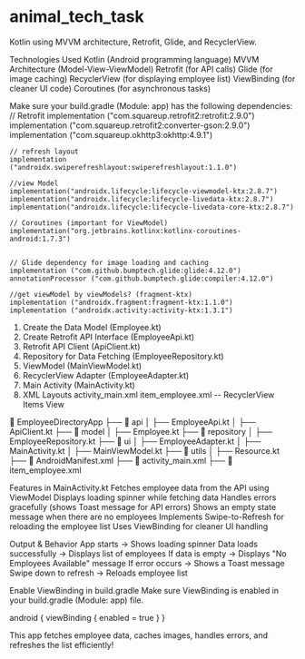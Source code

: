 # animal_tech_task

Kotlin using MVVM architecture, Retrofit, Glide, and RecyclerView.

Technologies Used
Kotlin (Android programming language)
MVVM Architecture (Model-View-ViewModel)
Retrofit (for API calls)
Glide (for image caching)
RecyclerView (for displaying employee list)
ViewBinding (for cleaner UI code)
Coroutines (for asynchronous tasks)

Make sure your build.gradle (Module: app) has the following dependencies:
 // Retrofit
    implementation ("com.squareup.retrofit2:retrofit:2.9.0")
    implementation ("com.squareup.retrofit2:converter-gson:2.9.0")
    implementation ("com.squareup.okhttp3:okhttp:4.9.1")

    // refresh layout
    implementation ("androidx.swiperefreshlayout:swiperefreshlayout:1.1.0")

    //view Model
    implementation("androidx.lifecycle:lifecycle-viewmodel-ktx:2.8.7")
    implementation("androidx.lifecycle:lifecycle-livedata-ktx:2.8.7")
    implementation("androidx.lifecycle:lifecycle-livedata-core-ktx:2.8.7")

    // Coroutines (important for ViewModel)
    implementation("org.jetbrains.kotlinx:kotlinx-coroutines-android:1.7.3")


    // Glide dependency for image loading and caching
    implementation ("com.github.bumptech.glide:glide:4.12.0")
    annotationProcessor ("com.github.bumptech.glide:compiler:4.12.0")

    //get viewModel by viewModels? (fragment-ktx)
    implementation ("androidx.fragment:fragment-ktx:1.1.0")
    implementation ("androidx.activity:activity-ktx:1.3.1")

1. Create the Data Model (Employee.kt)
 2. Create Retrofit API Interface (EmployeeApi.kt)
3. Retrofit API Client (ApiClient.kt)
4. Repository for Data Fetching (EmployeeRepository.kt)
5. ViewModel (MainViewModel.kt)
 6. RecyclerView Adapter (EmployeeAdapter.kt)
7. Main Activity (MainActivity.kt)
8. XML Layouts
activity_main.xml
item_employee.xml -- RecyclerView Items View


📂 EmployeeDirectoryApp
 ├── 📂 api
 │   ├── EmployeeApi.kt
 │   ├── ApiClient.kt
 ├── 📂 model
 │   ├── Employee.kt
 ├── 📂 repository
 │   ├── EmployeeRepository.kt
 ├── 📂 ui
 │   ├── EmployeeAdapter.kt
 │   ├── MainActivity.kt
 │   ├── MainViewModel.kt
 ├── 📂 utils
 │   ├── Resource.kt
 ├── 📜 AndroidManifest.xml
 ├── 📜 activity_main.xml
 ├── 📜 item_employee.xml



Features in MainActivity.kt
Fetches employee data from the API using ViewModel
Displays loading spinner while fetching data
Handles errors gracefully (shows Toast message for API errors)
Shows an empty state message when there are no employees
Implements Swipe-to-Refresh for reloading the employee list
Uses ViewBinding for cleaner UI handling

Output & Behavior
 App starts → Shows loading spinner
Data loads successfully → Displays list of employees
If data is empty → Displays "No Employees Available" message
If error occurs → Shows a Toast message
Swipe down to refresh → Reloads employee list

 Enable ViewBinding in build.gradle
Make sure ViewBinding is enabled in your build.gradle (Module: app) file.

android {
    viewBinding {
        enabled = true
    }
}


This app fetches employee data, caches images, handles errors, and refreshes the list efficiently!
